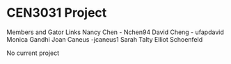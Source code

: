 CEN3031 Project
===============

Members and Gator Links
Nancy Chen - Nchen94
David Cheng - ufapdavid
Monica Gandhi
Joan Caneus -jcaneus1
Sarah Talty
Elliot Schoenfeld


No current project
